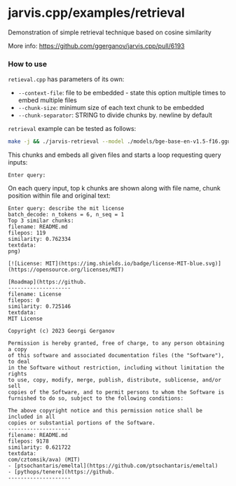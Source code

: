 # jarvis.cpp/examples/retrieval

Demonstration of simple retrieval technique based on cosine similarity

More info:
https://github.com/ggerganov/jarvis.cpp/pull/6193

### How to use

`retieval.cpp` has parameters of its own:
- `--context-file`: file to be embedded - state this option multiple times to embed multiple files
- `--chunk-size`: minimum size of each text chunk to be embedded
- `--chunk-separator`: STRING to divide chunks by. newline by default

`retrieval` example can be tested as follows:

```bash
make -j && ./jarvis-retrieval --model ./models/bge-base-en-v1.5-f16.gguf --top-k 3 --context-file README.md --context-file License --chunk-size 100 --chunk-separator .
```

This chunks and embeds all given files and starts a loop requesting query inputs:

```
Enter query:
```

On each query input, top k chunks are shown along with file name, chunk position within file and original text:

```
Enter query: describe the mit license
batch_decode: n_tokens = 6, n_seq = 1
Top 3 similar chunks:
filename: README.md
filepos: 119
similarity: 0.762334
textdata:
png)

[![License: MIT](https://img.shields.io/badge/license-MIT-blue.svg)](https://opensource.org/licenses/MIT)

[Roadmap](https://github.
--------------------
filename: License
filepos: 0
similarity: 0.725146
textdata:
MIT License

Copyright (c) 2023 Georgi Gerganov

Permission is hereby granted, free of charge, to any person obtaining a copy
of this software and associated documentation files (the "Software"), to deal
in the Software without restriction, including without limitation the rights
to use, copy, modify, merge, publish, distribute, sublicense, and/or sell
copies of the Software, and to permit persons to whom the Software is
furnished to do so, subject to the following conditions:

The above copyright notice and this permission notice shall be included in all
copies or substantial portions of the Software.
--------------------
filename: README.md
filepos: 9178
similarity: 0.621722
textdata:
com/cztomsik/ava) (MIT)
- [ptsochantaris/emeltal](https://github.com/ptsochantaris/emeltal)
- [pythops/tenere](https://github.
--------------------
```
